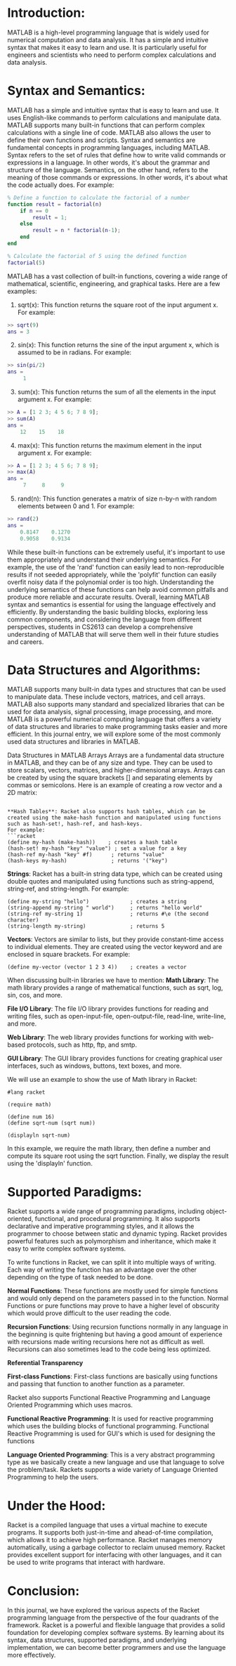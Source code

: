 **Introduction**:
 ======
MATLAB is a high-level programming language that is widely used for numerical computation and data analysis. It has a simple and intuitive syntax that makes it easy to learn and use. It is particularly useful for engineers and scientists who need to perform complex calculations and data analysis.

**Syntax and Semantics**:
======
MATLAB has a simple and intuitive syntax that is easy to learn and use. It uses English-like commands to perform calculations and manipulate data. MATLAB supports many built-in functions that can perform complex calculations with a single line of code. MATLAB also allows the user to define their own functions and scripts. Syntax and semantics are fundamental concepts in programming languages, including MATLAB. Syntax refers to the set of rules that define how to write valid commands or expressions in a language. In other words, it's about the grammar and structure of the language. Semantics, on the other hand, refers to the meaning of those commands or expressions. In other words, it's about what the code actually does.
For example:
```MATLAB
% Define a function to calculate the factorial of a number
function result = factorial(n)
    if n == 0
        result = 1;
    else
        result = n * factorial(n-1);
    end
end

% Calculate the factorial of 5 using the defined function
factorial(5)
```

MATLAB has a vast collection of built-in functions, covering a wide range of mathematical, scientific, engineering, and graphical tasks. 
Here are a few examples:
1) sqrt(x): This function returns the square root of the input argument x. For example:
```MATLAB
>> sqrt(9)
ans = 3
```  
2) sin(x): This function returns the sine of the input argument x, which is assumed to be in radians. For example:
```MATLAB
>> sin(pi/2)
ans =
     1
```  
3) sum(x): This function returns the sum of all the elements in the input argument x. For example:
```MATLAB
>> A = [1 2 3; 4 5 6; 7 8 9];
>> sum(A)
ans =
    12    15    18
```  
4) max(x): This function returns the maximum element in the input argument x. For example:
```MATLAB
>> A = [1 2 3; 4 5 6; 7 8 9];
>> max(A)
ans =
     7     8     9
```  
5) rand(n): This function generates a matrix of size n-by-n with random elements between 0 and 1. For example:
```MATLAB
>> rand(2)
ans =
    0.8147    0.1270
    0.9058    0.9134
```  
While these built-in functions can be extremely useful, it's important to use them appropriately and understand their underlying semantics. For example, the use of the 'rand' function can easily lead to non-reproducible results if not seeded appropriately, while the 'polyfit' function can easily overfit noisy data if the polynomial order is too high. Understanding the underlying semantics of these functions can help avoid common pitfalls and produce more reliable and accurate results.
Overall, learning MATLAB syntax and semantics is essential for using the language effectively and efficiently. By understanding the basic building blocks, exploring less common components, and considering the language from different perspectives, students in CS2613 can develop a comprehensive understanding of MATLAB that will serve them well in their future studies and careers.

**Data Structures and Algorithms**:
======
MATLAB supports many built-in data types and structures that can be used to manipulate data. These include vectors, matrices, and cell arrays. MATLAB also supports many standard and specialized libraries that can be used for data analysis, signal processing, image processing, and more.
MATLAB is a powerful numerical computing language that offers a variety of data structures and libraries to make programming tasks easier and more efficient. In this journal entry, we will explore some of the most commonly used data structures and libraries in MATLAB.

Data Structures in MATLAB
Arrays
Arrays are a fundamental data structure in MATLAB, and they can be of any size and type. They can be used to store scalars, vectors, matrices, and higher-dimensional arrays. Arrays can be created by using the square brackets [] and separating elements by commas or semicolons. Here is an example of creating a row vector and a 2D matrix:
```

**Hash Tables**: Racket also supports hash tables, which can be created using the make-hash function and manipulated using functions such as hash-set!, hash-ref, and hash-keys. 
For example:
```racket
(define my-hash (make-hash))    ; creates a hash table
(hash-set! my-hash "key" "value") ; set a value for a key
(hash-ref my-hash "key" #f)      ; returns "value"
(hash-keys my-hash)              ; returns '("key")
```

**Strings**: Racket has a built-in string data type, which can be created using double quotes and manipulated using functions such as string-append, string-ref, and string-length. 
For example:
```racket
(define my-string "hello")             ; creates a string
(string-append my-string " world")     ; returns "hello world"
(string-ref my-string 1)               ; returns #\e (the second character)
(string-length my-string)              ; returns 5
```

**Vectors**: Vectors are similar to lists, but they provide constant-time access to individual elements. They are created using the vector keyword and are enclosed in square brackets. For example:
```racket
(define my-vector (vector 1 2 3 4))    ; creates a vector
```
When discussing built-in libraries we have to mention:
**Math Library**: The math library provides a range of mathematical functions, such as sqrt, log, sin, cos, and more.

**File I/O Library**: The file I/O library provides functions for reading and writing files, such as open-input-file, open-output-file, read-line, write-line, and more.

**Web Library**: The web library provides functions for working with web-based protocols, such as http, ftp, and smtp.

**GUI Library**: The GUI library provides functions for creating graphical user interfaces, such as windows, buttons, text boxes, and more.

We will use an example to show the use of Math library in Racket:
```racket
#lang racket

(require math)

(define num 16)
(define sqrt-num (sqrt num))

(displayln sqrt-num)
```
In this example, we require the math library, then define a number and compute its square root using the sqrt function. Finally, we display the result using the 'displayln' function.

**Supported Paradigms**:
======
Racket supports a wide range of programming paradigms, including object-oriented, functional, and procedural programming. It also supports declarative
and imperative programming styles, and it allows the programmer to choose between static and dynamic typing. Racket provides powerful features such as polymorphism 
and inheritance, which make it easy to write complex software systems.

To write functions in Racket, we can split it into multiple ways of writing. Each way of writing the function has an advantage over the other depending on the type of task needed to be done.

**Normal Functions**:
These functions are mostly used for simple functions and would only depend on the parameters passed in to the function. Normal Functions or pure functions may prove to have a higher level of obscurity which would prove difficult to the user reading the code.

**Recursion Functions**:
Using recursion functions normally in any language in the beginning is quite frightening but having a good amount of experience with recursions made writing recursions here not as difficult as well. Recursions can also sometimes lead to the code being less optimized.

**Referential Transparency**

**First-class Functions**:
First-class functions are basically using functions and passing that function to another function as a parameter.

Racket also supports Functional Reactive Programming and Language Oriented Programming which uses macros.

**Functional Reactive Programming**:
It is used for reactive programming which uses the building blocks of functional programming. Functional Reactive Programming is used for GUI's which is used for designing the functions

**Language Oriented Programming**:
This is a very abstract programming type as we basically create a new language and use that language to solve the problem/task. Rackets supports a wide variety of Language Oriented Programming to help the users.

**Under the Hood**:
======
Racket is a compiled language that uses a virtual machine to execute programs. It supports both just-in-time and ahead-of-time compilation, which allows it to 
achieve high performance. Racket manages memory automatically, using a garbage collector to reclaim unused memory. Racket provides excellent support for interfacing 
with other languages, and it can be used to write programs that interact with hardware.

**Conclusion**:
======
In this journal, we have explored the various aspects of the Racket programming language from the perspective of the four quadrants of the framework. 
Racket is a powerful and flexible language that provides a solid foundation for developing complex software systems. By learning about its syntax, data structures, 
supported paradigms, and underlying implementation, we can become better programmers and use the language more effectively.
